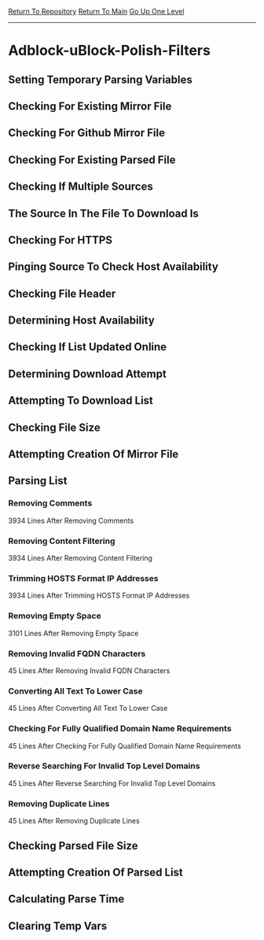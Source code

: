 [Return To Repository](https://github.com/deathbybandaid/piholeparser/)
[Return To Main](https://github.com/deathbybandaid/piholeparser/blob/master/RecentRunLogs/Mainlog.md)
[Go Up One Level](https://github.com/deathbybandaid/piholeparser/blob/master/RecentRunLogs/TopLevelScripts/30-Processing-External-Blacklists.md)
____________________________________
# Adblock-uBlock-Polish-Filters
## Setting Temporary Parsing Variables
## Checking For Existing Mirror File
## Checking For Github Mirror File
## Checking For Existing Parsed File
## Checking If Multiple Sources
## The Source In The File To Download Is
## Checking For HTTPS
## Pinging Source To Check Host Availability
## Checking File Header
## Determining Host Availability
## Checking If List Updated Online
## Determining Download Attempt
## Attempting To Download List
## Checking File Size
## Attempting Creation Of Mirror File
## Parsing List
### Removing Comments
3934 Lines After Removing Comments
### Removing Content Filtering
3934 Lines After Removing Content Filtering
### Trimming HOSTS Format IP Addresses
3934 Lines After Trimming HOSTS Format IP Addresses
### Removing Empty Space
3101 Lines After Removing Empty Space
### Removing Invalid FQDN Characters
45 Lines After Removing Invalid FQDN Characters
### Converting All Text To Lower Case
45 Lines After Converting All Text To Lower Case
### Checking For Fully Qualified Domain Name Requirements
45 Lines After Checking For Fully Qualified Domain Name Requirements
### Reverse Searching For Invalid Top Level Domains
45 Lines After Reverse Searching For Invalid Top Level Domains
### Removing Duplicate Lines
45 Lines After Removing Duplicate Lines
## Checking Parsed File Size
## Attempting Creation Of Parsed List
## Calculating Parse Time
## Clearing Temp Vars
